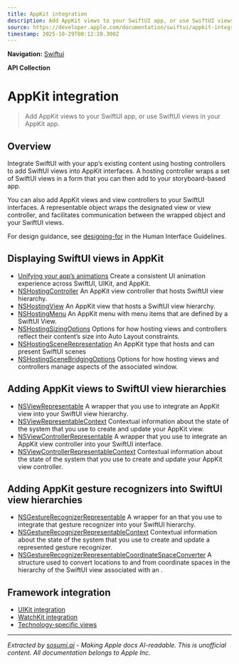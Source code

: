 ```yaml
---
title: AppKit integration
description: Add AppKit views to your SwiftUI app, or use SwiftUI views in your AppKit app.
source: https://developer.apple.com/documentation/swiftui/appkit-integration
timestamp: 2025-10-29T00:12:28.300Z
---
```


**Navigation:** [Swiftui](/documentation/swiftui)

**API Collection**

# AppKit integration

> Add AppKit views to your SwiftUI app, or use SwiftUI views in your AppKit app.

## Overview

Integrate SwiftUI with your app’s existing content using hosting controllers to add SwiftUI views into AppKit interfaces. A hosting controller wraps a set of SwiftUI views in a form that you can then add to your storyboard-based app.



You can also add AppKit views and view controllers to your SwiftUI interfaces. A representable object wraps the designated view or view controller, and facilitates communication between the wrapped object and your SwiftUI views.

For design guidance, see [designing-for](/design/Human-Interface-Guidelines/designing-for-macos) in the Human Interface Guidelines.

## Displaying SwiftUI views in AppKit

- [Unifying your app’s animations](/documentation/swiftui/unifying-your-app-s-animations) Create a consistent UI animation experience across SwiftUI, UIKit, and AppKit.
- [NSHostingController](/documentation/swiftui/nshostingcontroller) An AppKit view controller that hosts SwiftUI view hierarchy.
- [NSHostingView](/documentation/swiftui/nshostingview) An AppKit view that hosts a SwiftUI view hierarchy.
- [NSHostingMenu](/documentation/swiftui/nshostingmenu) An AppKit menu with menu items that are defined by a SwiftUI View.
- [NSHostingSizingOptions](/documentation/swiftui/nshostingsizingoptions) Options for how hosting views and controllers reflect their content’s size into Auto Layout constraints.
- [NSHostingSceneRepresentation](/documentation/swiftui/nshostingscenerepresentation) An AppKit type that hosts and can present SwiftUI scenes
- [NSHostingSceneBridgingOptions](/documentation/swiftui/nshostingscenebridgingoptions) Options for how hosting views and controllers manage aspects of the associated window.

## Adding AppKit views to SwiftUI view hierarchies

- [NSViewRepresentable](/documentation/swiftui/nsviewrepresentable) A wrapper that you use to integrate an AppKit view into your SwiftUI view hierarchy.
- [NSViewRepresentableContext](/documentation/swiftui/nsviewrepresentablecontext) Contextual information about the state of the system that you use to create and update your AppKit view.
- [NSViewControllerRepresentable](/documentation/swiftui/nsviewcontrollerrepresentable) A wrapper that you use to integrate an AppKit view controller into your SwiftUI interface.
- [NSViewControllerRepresentableContext](/documentation/swiftui/nsviewcontrollerrepresentablecontext) Contextual information about the state of the system that you use to create and update your AppKit view controller.

## Adding AppKit gesture recognizers into SwiftUI view hierarchies

- [NSGestureRecognizerRepresentable](/documentation/swiftui/nsgesturerecognizerrepresentable) A wrapper for an  that you use to integrate that gesture recognizer into your SwiftUI hierarchy.
- [NSGestureRecognizerRepresentableContext](/documentation/swiftui/nsgesturerecognizerrepresentablecontext) Contextual information about the state of the system that you use to create and update a represented gesture recognizer.
- [NSGestureRecognizerRepresentableCoordinateSpaceConverter](/documentation/swiftui/nsgesturerecognizerrepresentablecoordinatespaceconverter) A structure used to convert locations to and from coordinate spaces in the hierarchy of the SwiftUI view associated with an .

## Framework integration

- [UIKit integration](/documentation/swiftui/uikit-integration)
- [WatchKit integration](/documentation/swiftui/watchkit-integration)
- [Technology-specific views](/documentation/swiftui/technology-specific-views)

---

*Extracted by [sosumi.ai](https://sosumi.ai) - Making Apple docs AI-readable.*
*This is unofficial content. All documentation belongs to Apple Inc.*
